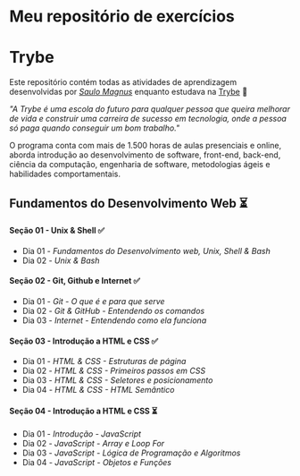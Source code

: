 # Meu repositório de exercícios

# Trybe

Este repositório contém todas as atividades de aprendizagem desenvolvidas por _[Saulo Magnus](em_breve_posto_o_linkedin_aqui)_ enquanto estudava na [Trybe](https://www.betrybe.com/) :rocket:

_"A Trybe é uma escola do futuro para qualquer pessoa que queira melhorar de vida e construir uma carreira de sucesso em tecnologia, onde a pessoa só paga quando conseguir um bom trabalho."_

O programa conta com mais de 1.500 horas de aulas presenciais e online, aborda introdução ao desenvolvimento de software, front-end, back-end, ciência da computação, engenharia de software, metodologias ágeis e habilidades comportamentais.

## Fundamentos do Desenvolvimento Web :hourglass_flowing_sand:

#### Seção 01 - Unix & Shell :white_check_mark:
- Dia 01 - _Fundamentos do Desenvolvimento web, Unix, Shell & Bash_
- Dia 02 - _Unix & Bash_

#### Seção 02 - Git, Github e Internet :white_check_mark:
- Dia 01 - _Git - O que é e para que serve_
- Dia 02 - _Git & GitHub - Entendendo os comandos_
- Dia 03 - _Internet - Entendendo como ela funciona_

#### Seção 03 - Introdução a HTML e CSS :white_check_mark:
- Dia 01 - _HTML & CSS - Estruturas de página_
- Dia 02 - _HTML & CSS - Primeiros passos em CSS_
- Dia 03 - _HTML & CSS - Seletores e posicionamento_
- Dia 04 - _HTML & CSS - HTML Semântico_

#### Seção 04 - Introdução a HTML e CSS :hourglass_flowing_sand:
- Dia 01 - _Introdução - JavaScript_
- Dia 02 - _JavaScript - Array e Loop For_
- Dia 03 - _JavaScript - Lógica de Programação e Algoritmos_
- Dia 04 - _JavaScript - Objetos e Funções_

